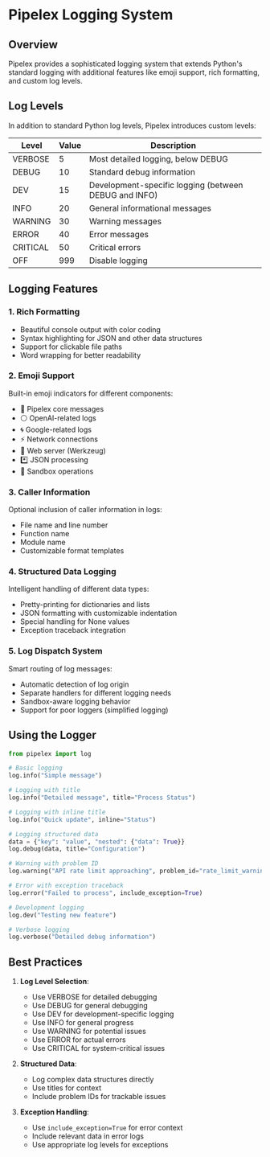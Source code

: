 # Pipelex Logging System

## Overview

Pipelex provides a sophisticated logging system that extends Python's standard logging with additional features like emoji support, rich formatting, and custom log levels.

## Log Levels

In addition to standard Python log levels, Pipelex introduces custom levels:

| Level | Value | Description |
|-------|-------|-------------|
| VERBOSE | 5 | Most detailed logging, below DEBUG |
| DEBUG | 10 | Standard debug information |
| DEV | 15 | Development-specific logging (between DEBUG and INFO) |
| INFO | 20 | General informational messages |
| WARNING | 30 | Warning messages |
| ERROR | 40 | Error messages |
| CRITICAL | 50 | Critical errors |
| OFF | 999 | Disable logging |

## Logging Features

### 1. Rich Formatting

- Beautiful console output with color coding
- Syntax highlighting for JSON and other data structures
- Support for clickable file paths
- Word wrapping for better readability

### 2. Emoji Support

Built-in emoji indicators for different components:

- 🧠 Pipelex core messages
- ⚪️ OpenAI-related logs
- 🌀 Google-related logs
- ⚡️ Network connections
- 📡 Web server (Werkzeug)
- *️⃣ JSON processing
- 🧿 Sandbox operations

### 3. Caller Information

Optional inclusion of caller information in logs:

- File name and line number
- Function name
- Module name
- Customizable format templates

### 4. Structured Data Logging

Intelligent handling of different data types:

- Pretty-printing for dictionaries and lists
- JSON formatting with customizable indentation
- Special handling for None values
- Exception traceback integration

### 5. Log Dispatch System

Smart routing of log messages:

- Automatic detection of log origin
- Separate handlers for different logging needs
- Sandbox-aware logging behavior
- Support for poor loggers (simplified logging)

## Using the Logger

```python
from pipelex import log

# Basic logging
log.info("Simple message")

# Logging with title
log.info("Detailed message", title="Process Status")

# Logging with inline title
log.info("Quick update", inline="Status")

# Logging structured data
data = {"key": "value", "nested": {"data": True}}
log.debug(data, title="Configuration")

# Warning with problem ID
log.warning("API rate limit approaching", problem_id="rate_limit_warning")

# Error with exception traceback
log.error("Failed to process", include_exception=True)

# Development logging
log.dev("Testing new feature")

# Verbose logging
log.verbose("Detailed debug information")
```

## Best Practices

1. **Log Level Selection**:

    - Use VERBOSE for detailed debugging
    - Use DEBUG for general debugging
    - Use DEV for development-specific logging
    - Use INFO for general progress
    - Use WARNING for potential issues
    - Use ERROR for actual errors
    - Use CRITICAL for system-critical issues

2. **Structured Data**:

    - Log complex data structures directly
    - Use titles for context
    - Include problem IDs for trackable issues

3. **Exception Handling**:

    - Use `include_exception=True` for error context
    - Include relevant data in error logs
    - Use appropriate log levels for exceptions
